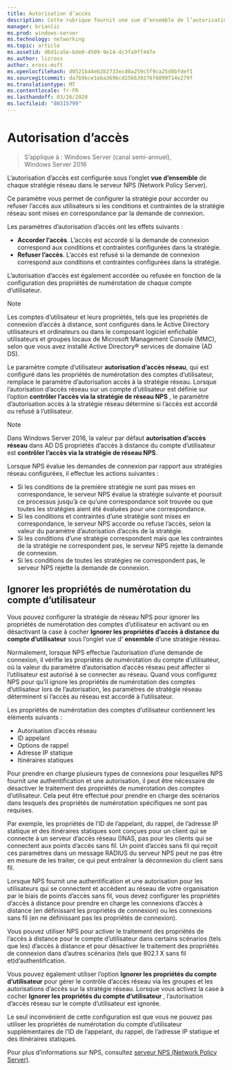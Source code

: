 ```yaml
---
title: Autorisation d’accès
description: Cette rubrique fournit une vue d’ensemble de l’autorisation d’accès à la stratégie réseau pour le serveur NPS (Network Policy Server) dans Windows Server 2016.
manager: brianlic
ms.prod: windows-server
ms.technology: networking
ms.topic: article
ms.assetid: d6d1ca5e-bde0-4509-9e14-dc3fa9ff447e
ms.author: lizross
author: eross-msft
ms.openlocfilehash: d0521b44eb2b2733ecd8a259c5f9ca25d8bfdef1
ms.sourcegitcommit: da7b9bce1eba369bcd156639276f6899714e279f
ms.translationtype: MT
ms.contentlocale: fr-FR
ms.lasthandoff: 03/26/2020
ms.locfileid: "80315799"
---
```

# <a name="access-permission"></a>Autorisation d’accès

>S’applique à : Windows Server (canal semi-annuel), Windows Server 2016

L’autorisation d’accès est configurée sous l’onglet **vue d’ensemble** de chaque stratégie réseau dans le serveur NPS (Network Policy Server). 

Ce paramètre vous permet de configurer la stratégie pour accorder ou refuser l’accès aux utilisateurs si les conditions et contraintes de la stratégie réseau sont mises en correspondance par la demande de connexion. 

Les paramètres d’autorisation d’accès ont les effets suivants :

- **Accorder l’accès**. L’accès est accordé si la demande de connexion correspond aux conditions et contraintes configurées dans la stratégie.
- **Refuser l’accès**. L’accès est refusé si la demande de connexion correspond aux conditions et contraintes configurées dans la stratégie.

L’autorisation d’accès est également accordée ou refusée en fonction de la configuration des propriétés de numérotation de chaque compte d’utilisateur.

>[!NOTE]
>Les comptes d’utilisateur et leurs propriétés, tels que les propriétés de connexion d’accès à distance, sont configurés dans le Active Directory utilisateurs et ordinateurs ou dans le composant logiciel enfichable utilisateurs et groupes locaux de Microsoft Management Console \(MMC\), selon que vous avez installé Active Directory&reg; services de domaine (AD DS).

Le paramètre compte d’utilisateur **autorisation d’accès réseau**, qui est configuré dans les propriétés de numérotation des comptes d’utilisateur, remplace le paramètre d’autorisation accès à la stratégie réseau. Lorsque l’autorisation d’accès réseau sur un compte d’utilisateur est définie sur l’option **contrôler l’accès via la stratégie de réseau NPS** , le paramètre d’autorisation accès à la stratégie réseau détermine si l’accès est accordé ou refusé à l’utilisateur.

>[!NOTE]
>Dans Windows Server 2016, la valeur par défaut **autorisation d’accès réseau** dans AD DS propriétés d’accès à distance du compte d’utilisateur est **contrôler l’accès via la stratégie de réseau NPS**.

Lorsque NPS évalue les demandes de connexion par rapport aux stratégies réseau configurées, il effectue les actions suivantes :

- Si les conditions de la première stratégie ne sont pas mises en correspondance, le serveur NPS évalue la stratégie suivante et poursuit ce processus jusqu’à ce qu’une correspondance soit trouvée ou que toutes les stratégies aient été évaluées pour une correspondance.
- Si les conditions et contraintes d’une stratégie sont mises en correspondance, le serveur NPS accorde ou refuse l’accès, selon la valeur du paramètre d’autorisation d’accès de la stratégie.
- Si les conditions d’une stratégie correspondent mais que les contraintes de la stratégie ne correspondent pas, le serveur NPS rejette la demande de connexion.
- Si les conditions de toutes les stratégies ne correspondent pas, le serveur NPS rejette la demande de connexion.

## <a name="ignore-user-account-dial-in-properties"></a>Ignorer les propriétés de numérotation du compte d’utilisateur

Vous pouvez configurer la stratégie de réseau NPS pour ignorer les propriétés de numérotation des comptes d’utilisateur en activant ou en désactivant la case à cocher **Ignorer les propriétés d’accès à distance du compte d’utilisateur** sous l’onglet vue d' **ensemble** d’une stratégie réseau. 

Normalement, lorsque NPS effectue l’autorisation d’une demande de connexion, il vérifie les propriétés de numérotation du compte d’utilisateur, où la valeur du paramètre d’autorisation d’accès réseau peut affecter si l’utilisateur est autorisé à se connecter au réseau. Quand vous configurez NPS pour qu’il ignore les propriétés de numérotation des comptes d’utilisateur lors de l’autorisation, les paramètres de stratégie réseau déterminent si l’accès au réseau est accordé à l’utilisateur.

Les propriétés de numérotation des comptes d’utilisateur contiennent les éléments suivants :

- Autorisation d’accès réseau
- ID appelant
- Options de rappel
- Adresse IP statique
- Itinéraires statiques

Pour prendre en charge plusieurs types de connexions pour lesquelles NPS fournit une authentification et une autorisation, il peut être nécessaire de désactiver le traitement des propriétés de numérotation des comptes d’utilisateur. Cela peut être effectué pour prendre en charge des scénarios dans lesquels des propriétés de numérotation spécifiques ne sont pas requises.

Par exemple, les propriétés de l’ID de l’appelant, du rappel, de l’adresse IP statique et des itinéraires statiques sont conçues pour un client qui se connecte à un serveur d’accès réseau \(\)NAS, pas pour les clients qui se connectent aux points d’accès sans fil. Un point d’accès sans fil qui reçoit ces paramètres dans un message RADIUS du serveur NPS peut ne pas être en mesure de les traiter, ce qui peut entraîner la déconnexion du client sans fil.

Lorsque NPS fournit une authentification et une autorisation pour les utilisateurs qui se connectent et accèdent au réseau de votre organisation par le biais de points d’accès sans fil, vous devez configurer les propriétés d’accès à distance pour prendre en charge les connexions d’accès à distance \(en définissant les propriétés de connexion\) ou les connexions sans fil \(en ne définissant pas les propriétés de connexion\).

Vous pouvez utiliser NPS pour activer le traitement des propriétés de l’accès à distance pour le compte d’utilisateur dans certains scénarios \(tels que les\) d’accès à distance et pour désactiver le traitement des propriétés de connexion dans d’autres scénarios \(tels que 802.1 X sans fil et\)d’authentification.

Vous pouvez également utiliser l’option **Ignorer les propriétés du compte d’utilisateur** pour gérer le contrôle d’accès réseau via les groupes et les autorisations d’accès sur la stratégie réseau. Lorsque vous activez la case à cocher **Ignorer les propriétés du compte d’utilisateur** , l’autorisation d’accès réseau sur le compte d’utilisateur est ignorée.

Le seul inconvénient de cette configuration est que vous ne pouvez pas utiliser les propriétés de numérotation du compte d’utilisateur supplémentaires de l’ID de l’appelant, du rappel, de l’adresse IP statique et des itinéraires statiques.

Pour plus d’informations sur NPS, consultez [serveur NPS (Network Policy Server)](nps-top.md).
